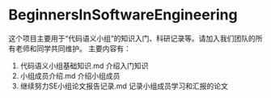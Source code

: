 # BeginnersInSoftwareEngineering

这个项目主要用于“代码语义小组”的知识入门、科研记录等。请加入我们团队的所有老师和同学共同维护。
主要内容有：
1. 代码语义小组基础知识.md  介绍入门知识
2. 小组成员介绍.md  介绍小组成员
3. 继续努力SE小组论文报告记录.md  记录小组成员学习和汇报的论文
